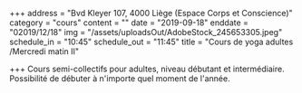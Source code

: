 +++
address = "Bvd Kleyer 107, 4000 Liège (Espace Corps et Conscience)"
category = "cours"
content = ""
date = "2019-09-18"
enddate = "02019/12/18"
img = "/assets/uploadsOut/AdobeStock_245653305.jpeg"
schedule_in = "10:45"
schedule_out = "11:45"
title = "Cours de yoga adultes /Mercredi matin II"

+++
Cours semi-collectifs pour adultes, niveau débutant et intermédiaire. Possibilité de débuter à n'importe quel moment de l'année.